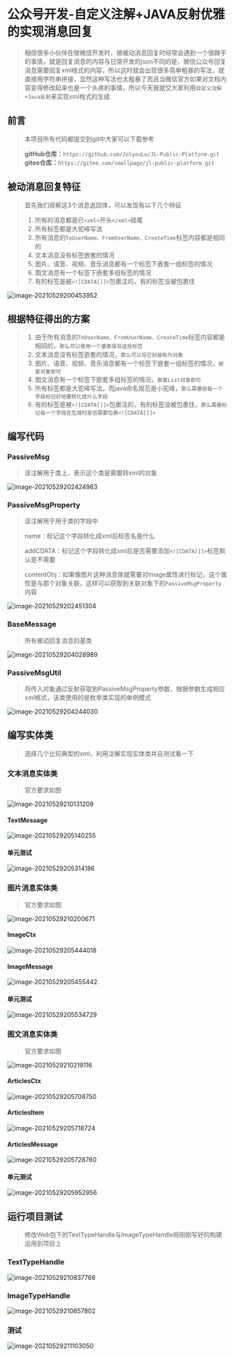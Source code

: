 # 公众号开发-自定义注解+JAVA反射优雅的实现消息回复

> 相信很多小伙伴在做微信开发时，做被动消息回复时经常会遇到一个很棘手的事情，就是回复消息的内容与日常开发的json不同的是，微信公众号回复消息需要回复xml格式的内容，所以这时就会出现很多简单粗暴的写法，就直接用字符串拼接，显然这种写法也太粗暴了而且当微信官方如果对文档内容变得修改起来也是一个头疼的事情，所以今天我就交大家利用`自定义注解+Java反射`来实现xml格式的生成

## 前言

> 本项目所有代码都提交到git中大家可以下载参考
>
> **gitHub仓库：**`https://github.com/JolyouLu/JL-Public-Platform.git`
> **gitee仓库：**`https://gitee.com/smallpage/jl-public-platform.git`

## 被动消息回复特征

> 首先我们观察这3个消息返回体，可以发现有以下几个特征
>
> 1. 所有的消息都是已`<xml>`开头`</xml>`结尾
> 2. 所有标签都是大驼峰写法
> 3. 所有消息的`ToUserName、FromUserName、CreateTime`标签内容都是相同的
> 4. 文本消息没有标签嵌套的情况
> 5. 图片、语音、视频、音乐消息都有一个标签下嵌套一组标签的情况
> 6. 图文消息有一个标签下嵌套多组标签的情况
> 7. 有的标签是被`<![CDATA[]]>`包裹注的，有的标签没被包裹住

![image-20210529200453952](./images/image-20210529200453952.png)

## 根据特征得出的方案

> 1. 由于所有消息的`ToUserName、FromUserName、CreateTime`标签内容都是相同的，`那么可以使用一个基类保存这些标签`
> 2. 文本消息没有标签嵌套的情况，`那么可以将它封装称为对象`
> 3. 图片、语音、视频、音乐消息都有一个标签下嵌套一组标签的情况，`嵌套对象即可`
> 4. 图文消息有一个标签下嵌套多组标签的情况，`嵌套List对象即可`
> 5. 所有标签都是大驼峰写法，而java命名规范是小驼峰，`那么需要给每一个字段标记好他要转化成什么字段`
> 6. 有的标签是被`<![CDATA[]]>`包裹注的，有的标签没被包裹住，`那么需要标记每一个字段在生成时是否需要包裹<![CDATA[]]>`

## 编写代码

### PassiveMsg

> 该注解用于类上，表示这个类是需要转xml的对象

![image-20210529202424963](./images/image-20210529202424963.png)

### PassiveMsgProperty

> 该注解用于用于类的字段中
>
> name：标记这个字段转化成xml后标签名是什么
>
> addCDATA：标记这个字段转化成xml后是否需要添加`<![CDATA[]]>`标签默认是不需要
>
> contentObj：如果像图片这种消息体就需要对Image属性进行标记，这个属性是与那个对象关联，这样可以获取到关联对象下的`PassiveMsgProperty`内容

![image-20210529202451304](./images/image-20210529202451304.png)

### BaseMessage

> 所有被动回复消息的基类

![image-20210529204028989](./images/image-20210529204028989.png)

### PassiveMsgUtil

> 将传入对象通过反射获取到PassiveMsgProperty参数，根据参数生成相应xml格式，该类使用的是枚举类实现的单例模式

![image-20210529204244030](./images/image-20210529203824499.png)

## 编写实体类

> 选择几个比较典型的xml，利用注解实现实体类并且测试看一下

### 文本消息实体类

> 官方要求如图

![image-20210529210131209](./images/image-20210529210115391.png)

#### TextMessage

![image-20210529205140255](./images/image-20210529205140255.png)

#### 单元测试

![image-20210529205314186](./images/image-20210529205314186.png)

### 图片消息实体类

> 官方要求如图

![image-20210529210200671](./images/image-20210529210200671.png)

#### ImageCtx

![image-20210529205444018](./images/image-20210529205444018.png)

#### ImageMessage

![image-20210529205455442](./images/image-20210529205455442.png)

#### 单元测试

![image-20210529205534729](./images/image-20210529205534729.png)

### 图文消息实体类

> 官方要求如图

![image-20210529210219116](./images/image-20210529210219116.png)

#### ArticlesCtx

![image-20210529205708750](./images/image-20210529205708750.png)

#### ArticlesItem

![image-20210529205718724](./images/image-20210529205718724.png)

#### ArticlesMessage

![image-20210529205728760](./images/image-20210529205728760.png)

#### 单元测试

![image-20210529205952956](./images/image-20210529205903668.png)

## 运行项目测试

> 修改Web包下的TextTypeHandle与ImageTypeHandle将刚刚写好的构建运用到项目上

### TextTypeHandle

![image-20210529210837766](./images/image-20210529210837766.png)

### ImageTypeHandle

![image-20210529210857802](./images/image-20210529210857802.png)

### 测试

![image-20210529211103050](./images/image-20210529211103050.png)
